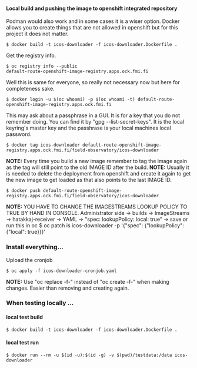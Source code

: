 #### Local build and pushing the image to openshift integrated repository

Podman would also work and in some cases it is a wiser option. 
Docker allows you to create things that are not allowed in openshift but for this project it does not matter.

    $ docker build -t icos-downloader -f icos-downloader.Dockerfile . 

Get the registry info.

    $ oc registry info --public
    default-route-openshift-image-registry.apps.ock.fmi.fi

Well this is same for everyone, so really not necessary now but here for completeness sake.


    $ docker login -u $(oc whoami) -p $(oc whoami -t) default-route-openshift-image-registry.apps.ock.fmi.fi

This may ask about a passphrase in a GUI. It is for a key that you do not remember doing. 
You can find it by "gpg --list-secret-keys". 
It is the local keyring's master key and the passhrase is your local machines local password.

    $ docker tag icos-downloader default-route-openshift-image-registry.apps.ock.fmi.fi/field-observatory/icos-downloader

**NOTE:** Every time you build a new image remember to tag the image again as the tag will still point to the old IMAGE ID after the build.
**NOTE:** Usually it is needed to delete the deployment from openshift and create it again to get the new image to get loaded as that also points to the last IMAGE ID.

    $ docker push default-route-openshift-image-registry.apps.ock.fmi.fi/field-observatory/icos-downloader

**NOTE:** YOU HAVE TO CHANGE THE IMAGESTREAMS LOOKUP POLICY TO TRUE BY HAND IN CONSOLE.
Administrator side -> builds -> ImageStreams -> hatakkaj-receiver -> YAML -> "spec: lookupPolicy: local: true" -> save
or run this in oc
    $ oc patch is icos-downloader -p '{"spec": {"lookupPolicy": {"local": true}}}'

### Install everything...

Upload the cronjob

    $ oc apply -f icos-downloader-cronjob.yaml

**NOTE:** Use "oc replace -f-" instead of "oc create -f-" when making changes. Easier than removing and creating again.

### When testing locally ...

#### local test build

    $ docker build -t icos-downloader -f icos-downloader.Dockerfile .

#### local test run

    $ docker run --rm -u $(id -u):$(id -g) -v $(pwd)/testdata:/data icos-downloader
